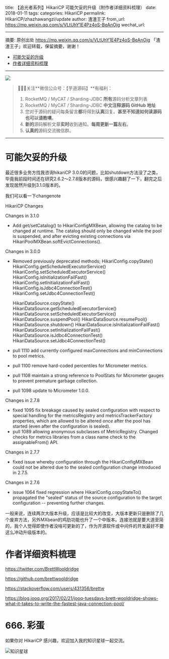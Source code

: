 title: 【追光者系列】HikariCP 可能欠妥的升级（附作者详细资料梳理）
date: 2018-01-11
tags:
categories: HikariCP
permalink: HikariCP/zhazhawangzi/update
author: 渣渣王子
from_url: https://mp.weixin.qq.com/s/VLtUhY1E4Pz4oS-BeAnOjg
wechat_url:

-------

摘要: 原创出处 https://mp.weixin.qq.com/s/VLtUhY1E4Pz4oS-BeAnOjg 「渣渣王子」欢迎转载，保留摘要，谢谢！

- [可能欠妥的升级](http://www.iocoder.cn/HikariCP/zhazhawangzi/update/)
- [作者详细资料梳理](http://www.iocoder.cn/HikariCP/zhazhawangzi/update/)

-------

![](http://www.iocoder.cn/images/common/wechat_mp_2017_07_31.jpg)

> 🙂🙂🙂关注**微信公众号：【芋道源码】**有福利：
> 1. RocketMQ / MyCAT / Sharding-JDBC **所有**源码分析文章列表
> 2. RocketMQ / MyCAT / Sharding-JDBC **中文注释源码 GitHub 地址**
> 3. 您对于源码的疑问每条留言**都**将得到**认真**回复。**甚至不知道如何读源码也可以请教噢**。
> 4. **新的**源码解析文章**实时**收到通知。**每周更新一篇左右**。
> 5. **认真的**源码交流微信群。

-------

# 可能欠妥的升级

最近很多业务方找我咨询hikariCP 3.0.0的问题，比如shutdown方法没了之类，毕竟我前段时间还在研究2.6.2～2.7.8版本的源码，很感兴趣翻了一下，翻完之后发现居然升级到3.1.0版本的。

我们可以看一下changenote

HikariCP Changes

Changes in 3.1.0

- Add get/setCatalog() to HikariConfigMXBean, allowing the catalog to be changed at runtime.
  The catalog should only be changed while the pool is suspended, and after evicting existing
  connections via HikariPoolMXBean.softEvictConnections().

Changes in 3.0.0

- Removed previously deprecated methods;
  HikariConfig.copyState()
  HikariConfig.getScheduledExecutorService()
  HikariConfig.setScheduledExecutorService()
  HikariConfig.isInitializationFailFast()
  HikariConfig.setInitializationFailFast()
  HikariConfig.isJdbc4ConnectionTest()
  HikariConfig.setJdbc4ConnectionTest()

  HikariDataSource.copyState()
  HikariDataSource.getScheduledExecutorService()
  HikariDataSource.setScheduledExecutorService()
  HikariDataSource.suspendPool()
  HikariDataSource.resumePool()
  HikariDataSource.shutdown()
  HikariDataSource.isInitializationFailFast()
  HikariDataSource.setInitializationFailFast()
  HikariDataSource.isJdbc4ConnectionTest()
  HikariDataSource.setJdbc4ConnectionTest()

- pull 1110 add currently configured maxConnections and minConnections to pool metrics.

- pull 1100 remove hard-coded percentiles for Micrometer metrics.

- pull 1108 maintain a strong reference to PoolStats for Micrometer gauges to prevent premature
  garbage collection.

- pull 1098 update to Micrometer 1.0.0.

Changes in 2.7.8

- fixed 1095 fix breakage caused by sealed configuration with respect to special handling for the
  metricsRegistry and metricsTrackerFactory properties, which are allowed to be altered *once*
  after the pool has started (even after the configuration is sealed).
- pull 1089 allowing anonymous subclasses of MetricRegistry. Changed checks for metrics libraries
  from a class name check to the assignableFrom() API.

Changes in 2.7.7

- fixed issue whereby configuration through the HikariConfigMXBean could not be altered due
  to the sealed configuration change introduced in 2.7.5.

Changes in 2.7.6

- issue 1064 fixed regression where HikariConfig.copyStateTo() propagated the "sealed" status
  of the source configuration to the target configuration -- preventing further changes.

一般来说，连续两次大版本升级，应该是比较大的改变，大版本更新只是删除了几个废弃方法，另外MXbean的鸡肋功能也升了一个中版本。连接池就是要大道至简的，我个人觉得即使作者没啥可更新的了，作为开源软件或中间件的开发最好不要这么冲动升级版本的。

# 作者详细资料梳理

https://twitter.com/BrettWooldridge

https://github.com/brettwooldridge

https://stackoverflow.com/users/431356/brettw

https://blog.jooq.org/2017/02/21/jooq-tuesdays-brett-wooldridge-shows-what-it-takes-to-write-the-fastest-java-connection-pool/

# 666. 彩蛋

如果你对 HikariCP 感兴趣，欢迎加入我的知识星球一起交流。

![知识星球](http://www.iocoder.cn/images/Architecture/2017_12_29/01.png)